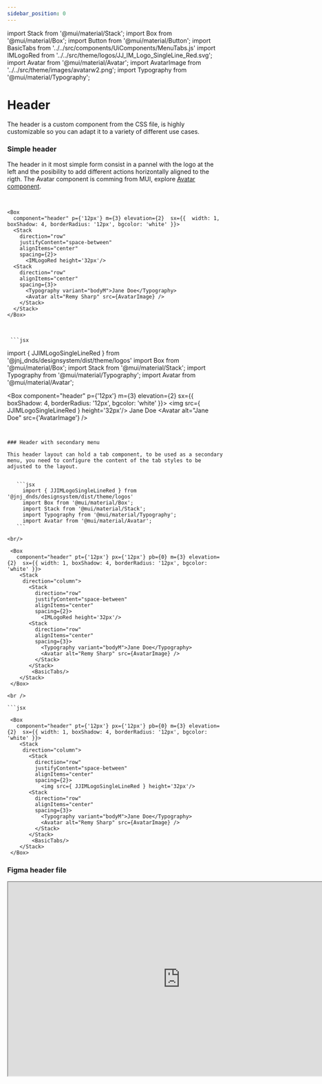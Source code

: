 ```yaml
---
sidebar_position: 0
---
```


import Stack from '@mui/material/Stack';
import Box from '@mui/material/Box';
import Button from '@mui/material/Button';
import BasicTabs from '../../src/components/UiComponents/MenuTabs.js' 
import IMLogoRed from '../../src/theme/logos/JJ_IM_Logo_SingleLine_Red.svg';
import Avatar from '@mui/material/Avatar';
import AvatarImage from '../../src/theme/images/avatarw2.png';
import Typography from '@mui/material/Typography';

# Header

The header is a custom component from the CSS file, is highly customizable so you can adapt it to a variety of different use cases.

### Simple header

  The header in it most simple form consist in a pannel with the logo at the left and the posibility to add different actions horizontally aligned to the rigth.
  The Avatar component is comming from MUI, explore [Avatar component](https://v5-0-6.mui.com/components/avatars/). 
  
  <br/>

    <Box 
      component="header" p={'12px'} m={3} elevation={2}  sx={{  width: 1, boxShadow: 4, borderRadius: '12px', bgcolor: 'white' }}>
      <Stack 
        direction="row"
        justifyContent="space-between"
        alignItems="center"
        spacing={2}>
          <IMLogoRed height='32px'/>
      <Stack 
        direction="row"
        alignItems="center"
        spacing={3}>
          <Typography variant="bodyM">Jane Doe</Typography>
          <Avatar alt="Remy Sharp" src={AvatarImage} />
        </Stack>
      </Stack>
    </Box>

  <br />

     ```jsx

import { JJIMLogoSingleLineRed } from '@jnj_dnds/designsystem/dist/theme/logos'
import Box from '@mui/material/Box';
import Stack from '@mui/material/Stack';
import Typography from '@mui/material/Typography';
import Avatar from '@mui/material/Avatar';



<Box component="header" p={'12px'} m={3} elevation={2}  sx={{ boxShadow: 4, borderRadius: '12px', bgcolor: 'white' }}>
   <Stack 
     direction="row"
     justifyContent="space-between"
     alignItems="center"
     spacing={2}>
       <img src={ JJIMLogoSingleLineRed } height='32px'/>
   <Stack 
     direction="row"
     alignItems="center"
     spacing={3}>
       <Typography variant="bodyM">Jane Doe</Typography>
       <Avatar alt="Jane Doe" src={'AvatarImage'} />
     </Stack>
   </Stack>
 </Box>

   ```  


### Header with secondary menu

  This header layout can hold a tab component, to be used as a secondary menu, you need to configure the content of the tab styles to be adjusted to the layout.


      ```jsx
        import { JJIMLogoSingleLineRed } from '@jnj_dnds/designsystem/dist/theme/logos'
        import Box from '@mui/material/Box';
        import Stack from '@mui/material/Stack';
        import Typography from '@mui/material/Typography';
        import Avatar from '@mui/material/Avatar';
      ```  
  
  <br/>

    <Box 
      component="header" pt={'12px'} px={'12px'} pb={0} m={3} elevation={2}  sx={{ width: 1, boxShadow: 4, borderRadius: '12px', bgcolor: 'white' }}>
       <Stack 
        direction="column">
          <Stack 
            direction="row"
            justifyContent="space-between"
            alignItems="center"
            spacing={2}>
              <IMLogoRed height='32px'/>
          <Stack
            direction="row"
            alignItems="center"
            spacing={3}>
              <Typography variant="bodyM">Jane Doe</Typography>
              <Avatar alt="Remy Sharp" src={AvatarImage} />
            </Stack>
          </Stack>
           <BasicTabs/> 
       </Stack>
    </Box>
  
  <br />

   ```jsx

    <Box 
      component="header" pt={'12px'} px={'12px'} pb={0} m={3} elevation={2}  sx={{ width: 1, boxShadow: 4, borderRadius: '12px', bgcolor: 'white' }}>
       <Stack 
        direction="column">
          <Stack 
            direction="row"
            justifyContent="space-between"
            alignItems="center"
            spacing={2}>
              <img src={ JJIMLogoSingleLineRed } height='32px'/>
          <Stack
            direction="row"
            alignItems="center"
            spacing={3}>
              <Typography variant="bodyM">Jane Doe</Typography>
              <Avatar alt="Remy Sharp" src={AvatarImage} />
            </Stack>
          </Stack>
           <BasicTabs/> 
       </Stack>
    </Box>

   ```  

### Figma header file

<iframe
  height="450"
  width="800"
  src="https://www.figma.com/embed?embed_host=share&url=https%3A%2F%2Fwww.figma.com%2Fdesign%2FIKgg9mk0liILChULi9LvaM%2FComponents-J%2526J---v1.1.0%3Fnode-id%3D2100-9754%26t%3D3vke5nSb5ljYhs16-1"
  allowfullscreen
/>










